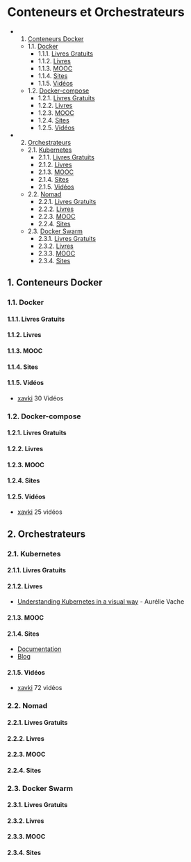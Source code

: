 # Conteneurs et Orchestrateurs
<!-- vscode-markdown-toc -->
* 1. [Conteneurs Docker](#ConteneursDocker)
	* 1.1. [Docker](#Docker)
		* 1.1.1. [Livres Gratuits](#LivresGratuits)
		* 1.1.2. [Livres](#Livres)
		* 1.1.3. [MOOC](#MOOC)
		* 1.1.4. [Sites](#Sites)
		* 1.1.5. [Vidéos](#Vidos)
	* 1.2. [Docker-compose](#Docker-compose)
		* 1.2.1. [Livres Gratuits](#LivresGratuits-1)
		* 1.2.2. [Livres](#Livres-1)
		* 1.2.3. [MOOC](#MOOC-1)
		* 1.2.4. [Sites](#Sites-1)
		* 1.2.5. [Vidéos](#Vidos-1)
* 2. [Orchestrateurs](#Orchestrateurs)
	* 2.1. [Kubernetes](#Kubernetes)
		* 2.1.1. [Livres Gratuits](#LivresGratuits-1)
		* 2.1.2. [Livres](#Livres-1)
		* 2.1.3. [MOOC](#MOOC-1)
		* 2.1.4. [Sites](#Sites-1)
		* 2.1.5. [Vidéos](#Vidos-1)
	* 2.2. [Nomad](#Nomad)
		* 2.2.1. [Livres Gratuits](#LivresGratuits-1)
		* 2.2.2. [Livres](#Livres-1)
		* 2.2.3. [MOOC](#MOOC-1)
		* 2.2.4. [Sites](#Sites-1)
	* 2.3. [Docker Swarm](#DockerSwarm)
		* 2.3.1. [Livres Gratuits](#LivresGratuits-1)
		* 2.3.2. [Livres](#Livres-1)
		* 2.3.3. [MOOC](#MOOC-1)
		* 2.3.4. [Sites](#Sites-1)

<!-- vscode-markdown-toc-config
	numbering=true
	autoSave=true
	/vscode-markdown-toc-config -->
<!-- /vscode-markdown-toc -->
##  1. <a name='ConteneursDocker'></a>Conteneurs Docker

###  1.1. <a name='Docker'></a>Docker

####  1.1.1. <a name='LivresGratuits'></a>Livres Gratuits

####  1.1.2. <a name='Livres'></a>Livres

####  1.1.3. <a name='MOOC'></a>MOOC

####  1.1.4. <a name='Sites'></a>Sites

####  1.1.5. <a name='Vidos'></a>Vidéos

- [xavki](https://www.youtube.com/watch?v=fdlZqRZXWOc) 30 Vidéos

###  1.2. <a name='Docker-compose'></a>Docker-compose

####  1.2.1. <a name='LivresGratuits-1'></a>Livres Gratuits

####  1.2.2. <a name='Livres-1'></a>Livres

####  1.2.3. <a name='MOOC-1'></a>MOOC

####  1.2.4. <a name='Sites-1'></a>Sites

####  1.2.5. <a name='Vidos-1'></a>Vidéos

* [xavki](https://www.youtube.com/playlist?list=PLn6POgpklwWqaC1pdx02SrrgOaL2ZL7G0)
  25 vidéos

##  2. <a name='Orchestrateurs'></a>Orchestrateurs

###  2.1. <a name='Kubernetes'></a>Kubernetes

####  2.1.1. <a name='LivresGratuits-1'></a>Livres Gratuits

####  2.1.2. <a name='Livres-1'></a>Livres

* [Understanding Kubernetes in a visual way](https://www.amazon.fr/dp/B0BB619188/) - Aurélie Vache

####  2.1.3. <a name='MOOC-1'></a>MOOC

####  2.1.4. <a name='Sites-1'></a>Sites

- [Documentation](https://kubernetes.io/docs/home/)
- [Blog](https://kubernetes.io/blog/)

####  2.1.5. <a name='Vidos-1'></a>Vidéos

* [xavki](https://www.youtube.com/playlist?list=PLn6POgpklwWqfzaosSgX2XEKpse5VY2v5)
  72 vidéos

###  2.2. <a name='Nomad'></a>Nomad

####  2.2.1. <a name='LivresGratuits-1'></a>Livres Gratuits

####  2.2.2. <a name='Livres-1'></a>Livres

####  2.2.3. <a name='MOOC-1'></a>MOOC

####  2.2.4. <a name='Sites-1'></a>Sites

###  2.3. <a name='DockerSwarm'></a>Docker Swarm

####  2.3.1. <a name='LivresGratuits-1'></a>Livres Gratuits

####  2.3.2. <a name='Livres-1'></a>Livres

####  2.3.3. <a name='MOOC-1'></a>MOOC

####  2.3.4. <a name='Sites-1'></a>Sites
